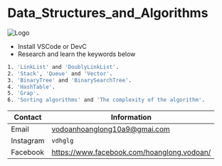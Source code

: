 # Data_Structures_and_Algorithms
![Logo](https://cdn.educba.com/academy/wp-content/uploads/2015/08/Data-Structures-and-Algorithms-C-1.jpg)
- Install VSCode or DevC
- Research and learn the keywords below 
```bash
1. 'LinkList' and 'DoublyLinkList'.
2. 'Stack', 'Queue' and 'Vector'.
3. 'BinaryTree' and 'BinarySearchTree'.
4. 'HashTable'.
5. 'Grap'.
6. 'Sorting algorithms' and 'The complexity of the algorithm'.
```

| Contact | Information |
|---------|-------------|
| Email   | vodoanhoanglong10a9@gmai.com|
| Instagram  | `vdhglg`|
| Facebook  | https://www.facebook.com/hoanglong.vodoan/

